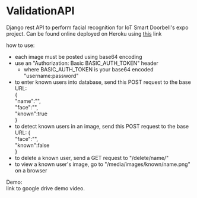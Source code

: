 # ValidationAPI

Django rest API to perform facial recognition for IoT Smart Doorbell's expo project. Can be found online deployed on Heroku using <a href="https://validation--api.herokuapp.com/">this</a> link

how to use:

- each image must be posted using base64 encoding
- use an "Authorization: Basic BASIC_AUTH_TOKEN" header
  - where BASIC_AUTH_TOKEN is your base64 encoded "username:password"
- to enter known users into database, send this POST request to the base URL:  
  {  
   "name":"",  
   "face":"",  
   "known":true  
  }
- to detect known users in an image, send this POST request to the base URL:
  {  
   "face":"",  
   "known":false  
  }
- to delete a known user, send a GET request to "/delete/name/"
- to view a known user's image, go to "/media/images/known/name.png" on a browser

Demo:  
link to google drive demo video.
